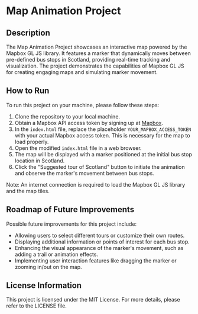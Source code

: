 # Map Animation Project

## Description
The Map Animation Project showcases an interactive map powered by the Mapbox GL JS library. It features a marker that dynamically moves between pre-defined bus stops in Scotland, providing real-time tracking and visualization. The project demonstrates the capabilities of Mapbox GL JS for creating engaging maps and simulating marker movement.

## How to Run
To run this project on your machine, please follow these steps:

1. Clone the repository to your local machine.
2. Obtain a Mapbox API access token by signing up at [Mapbox](https://www.mapbox.com/).
3. In the `index.html` file, replace the placeholder `YOUR_MAPBOX_ACCESS_TOKEN` with your actual Mapbox access token. This is necessary for the map to load properly.
4. Open the modified `index.html` file in a web browser.
5. The map will be displayed with a marker positioned at the initial bus stop location in Scotland.
6. Click the "Suggested tour of Scotland" button to initiate the animation and observe the marker's movement between bus stops.

Note: An internet connection is required to load the Mapbox GL JS library and the map tiles.

## Roadmap of Future Improvements
Possible future improvements for this project include:
- Allowing users to select different tours or customize their own routes.
- Displaying additional information or points of interest for each bus stop.
- Enhancing the visual appearance of the marker's movement, such as adding a trail or animation effects.
- Implementing user interaction features like dragging the marker or zooming in/out on the map.

## License Information
This project is licensed under the MIT License. For more details, please refer to the LICENSE file.
